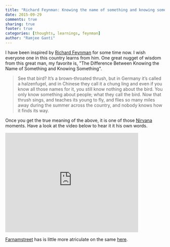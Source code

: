 ```yaml
---
title: "Richard Feynman: Knowing the name of something and knowing something"
date: 2015-09-29
comments: true
sharing: true
footer: true
categories: [thoughts, learnings, feynman]
author: "Ramjee Ganti"
---
```


I have been inspired by [Richard Feynman](http://www.feynman.com/) for some time now. I wish everyone one in this country learns from him. One great nugget of wisdom from this great man, my favorite is, "The Difference Between Knowing the Name of Something and Knowing Something".

> See that bird? It’s a brown-throated thrush, but in Germany it’s called a halzenfugel, and in Chinese they call it a chung ling and even if you know all those names for it, you still know nothing about the bird. You only know something about people; what they call the bird. Now that thrush sings, and teaches its young to fly, and flies so many miles away during the summer across the country, and nobody knows how it finds its way.

Once you get the true meaning of the above, it is one of those [Nirvana](https://en.wikipedia.org/wiki/Nirvana) moments. Have a look at the video below to hear it it his own words.

<iframe width="420" height="315" src="https://www.youtube.com/embed/ga_7j72CVlc" frameborder="0" allowfullscreen></iframe>

[Farnamstreet](https://www.farnamstreetblog.com) has is little more atriculate on the same [here](https://www.farnamstreetblog.com/2015/01/richard-feynman-knowing-something/).